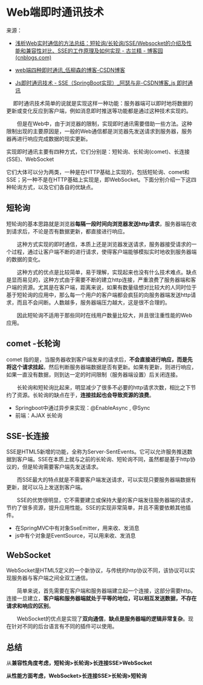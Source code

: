 # Web端即时通讯技术

来源：

- [浅析Web实时通信的方法总结：短轮询/长轮询/SSE/Websocket的介绍及性能和兼容性对比、SSE的工作原理及如何实现 - 古兰精 - 博客园 (cnblogs.com)](https://www.cnblogs.com/goloving/p/9170657.html)

- [web端四种即时通讯_伍柳森的博客-CSDN博客](https://blog.csdn.net/qq_41248532/article/details/116450754)
- [Js即时通讯技术 - SSE（SpringBoot实现）_阿瑟与非-CSDN博客_js 即时通讯](https://blog.csdn.net/cs373616511/article/details/113825561)

　    即时通讯技术简单的说就是实现这样一种功能：服务器端可以即时地将数据的更新或变化反应到客户端，例如消息即时推送等功能都是通过这种技术实现的。

　　但是在Web中，由于浏览器的限制，实现即时通讯需要借助一些方法。这种限制出现的主要原因是，一般的Web通信都是浏览器先发送请求到服务器，服务器再进行响应完成数据的现实更新。

实现即时通讯主要有四种方式，它们分别是：短轮询、长轮询(comet)、长连接(SSE)、WebSocket

它们大体可以分为两类，一种是在HTTP基础上实现的，包括短轮询、comet和SSE；另一种不是在HTTP基础上实现是，即WebSocket。下面分别介绍一下这四种轮询方式，以及它们各自的优缺点。

## 短轮询

短轮询的基本思路就是浏览器**每隔一段时间向浏览器发送http请求**，服务器端在收到请求后，不论是否有数据更新，都直接进行响应。

　　这种方式实现的即时通信，本质上还是浏览器发送请求，服务器接受请求的一个过程，通过让客户端不断的进行请求，使得客户端能够模拟实时地收到服务器端的数据的变化。

　　这种方式的优点是比较简单，易于理解，实现起来也没有什么技术难点。缺点是显而易见的，这种方式由于需要不断的建立http连接，严重浪费了服务器端和客户端的资源。尤其是在客户端，距离来说，如果有数量级想对比较大的人同时位于基于短轮询的应用中，那么每一个用户的客户端都会疯狂的向服务器端发送http请求，而且不会间断。人数越多，服务器端压力越大，这是很不合理的。

　　因此短轮询不适用于那些同时在线用户数量比较大，并且很注重性能的Web应用。

## comet -长轮询

comet 指的是，当服务器收到客户端发来的请求后，**不会直接进行响应，而是先将这个请求挂起**，然后判断服务器端数据是否有更新。如果有更新，则进行响应，如果一直没有数据，则到达一定的时间限制（服务器端设置）后关闭连接。

　　长轮询和短轮询比起来，明显减少了很多不必要的http请求次数，相比之下节约了资源。长轮询的缺点在于，**连接挂起也会导致资源的浪费**。

- Springboot中通过异步来实现：@EnableAsync , @Sync
- 前端：AJAX 长轮询

## SSE-长连接

SSE是HTML5新增的功能，全称为Server-SentEvents。它可以允许服务推送数据到客户端。SSE在本质上就与之前的长轮询、短轮询不同，虽然都是基于http协议的，但是轮询需要客户端先发送请求。

　　而SSE最大的特点就是不需要客户端发送请求，可以实现只要服务器端数据有更新，就可以马上发送到客户端。

　　SSE的优势很明显，它不需要建立或保持大量的客户端发往服务器端的请求，节约了很多资源，提升应用性能。SSE的实现非常简单，并且不需要依赖其他插件。

- 在SpringMVC中有对象SseEmitter，用来收、发消息
- js中有个对象是EventSource，可以用来收、发消息

## WebSocket

WebSocket是HTML5定义的一个新协议，与传统的http协议不同，该协议可以实现服务器与客户端之间全双工通信。

　　简单来说，首先需要在客户端和服务器端建立起一个连接，这部分需要http。连接一旦建立，**客户端和服务器端就处于平等的地位，可以相互发送数据，不存在请求和响应的区别**。

　　WebSocket的优点是实现了**双向通信**，**缺点是服务器端的逻辑非常复杂**。现在针对不同的后台语言有不同的插件可以使用。

## 总结

从**兼容性角度考虑，短轮询>长轮询>长连接SSE>WebSocket**

**从性能方面考虑，WebSocket>长连接SSE>长轮询>短轮询**

